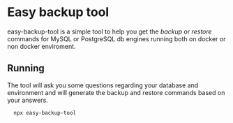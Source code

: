 # Easy backup tool

easy-backup-tool is a simple tool to help you get the *backup* or *restore* commands for MySQL or PostgreSQL db engines running both on docker or non docker enviroment.

## Running

The tool will ask you some questions regarding your database and environment and will generate the backup and restore commands based 
on your answers.

```shell
  npx easy-backup-tool
```


